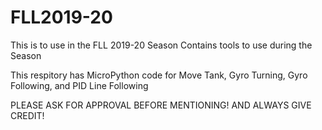 # FLL2019-20

This is to use in the FLL 2019-20 Season
Contains tools to use during the Season

This respitory has MicroPython code for Move Tank, Gyro Turning, Gyro Following, and PID Line Following

PLEASE ASK FOR APPROVAL BEFORE MENTIONING! AND ALWAYS GIVE CREDIT!
